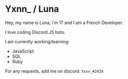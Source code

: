 # Yxnn_ / Luna

Hey, my name is Luna, i'm 17 and I am a French Developer.

I love coding Discord.JS bots.

I am currently working/learning:
- JavaScript
- SQL
- Ruby

For any requests, add me on discord: `Yxnn_#2439`

<!---
PurpleYann/PurpleYann is a ✨ special ✨ repository because its `README.md` (this file) appears on your GitHub profile.
You can click the Preview link to take a look at your changes.
--->

